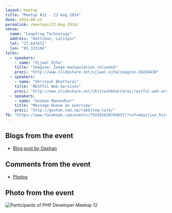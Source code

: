 ```yaml
---
layout: meetup
title: "Meetup #12 - 23 Aug 2014"
date: 2014-08-23
permalink: /meetups/23-Aug-2014/
venue:
  name: "Leapfrog Technology"
  address: "Hattiban, Lalitpur"
  lat: "27.647672"
  lon: "85.333166"
talks:
  - speakers:
    - name: "Ujjwal Ojha"
    title: "Imagine: Image manipulation reloaded"
    prezi: "http://www.slideshare.net/ujjwal-ojha/imagine-38284438"
  - speakers:
    - name: "Shritesh Bhattarai"
    title: "RESTful Web Services"
    prezi: "http://www.slideshare.net/shriteshbhattarai/restful-web-architecture"
  - speakers:
    - name: "Geshan Manandhar"
    title: "Message Queue an overview"
    prezi: "http://geshan.com.np/rabbitmq-talk/"
fb: "https://www.facebook.com/events/759391620784857/?ref=4&action_history=null"
---
```


## Blogs from the event

  - [Blog post by Geshan](http://bit.ly/php-12-talk)

## Comments from the event

  - [Photos](http://on.fb.me/1OjQRJO)

## Photo from the event

![Participants of PHP Developer Meetup 12](http://4.bp.blogspot.com/-IIcd2iZdzc0/VAFukKwuUmI/AAAAAAAA1Uo/3mWF1_N6SSM/s1600/PHP_Dev_meetup_12_Ktm_23-Aug-2014_group_photo.jpg "Participants of PHP Developer Meetup 12")
